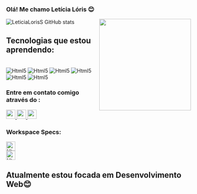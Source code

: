 ### Olá! Me chamo Letícia Lóris 😊
<div>
<img align="right" height="250em" src="https://i.picasion.com/pic92/5a20e7e230f9c276e362e74a986730a1.gif" 
</div>

![LeticiaLorisS GitHub stats](https://github-readme-stats.vercel.app/api?username=LeticiaLorisS&show_icons=true&theme=material-palenight)

## Tecnologias que estou aprendendo:
<div style="display: inline_black"><br/>
<img align="center"alt="Html5"src="https://img.shields.io/badge/HTML-239120?style=for-the-badge&logo=html5&logoColor=white"/>
<img align="center"alt="Html5"src="https://img.shields.io/badge/CSS-239120?&style=for-the-badge&logo=css3&logoColor=white"/>
<img align="center"alt="Html5"src="https://img.shields.io/badge/Python-3776AB?style=for-the-badge&logo=python&logoColor=white"/>
<img align="center"alt="Html5"src="https://img.shields.io/badge/JavaScript-F7DF1E?style=for-the-badge&logo=javascript&logoColor=black"/>
<img align="center"alt="Html5"src="https://img.shields.io/badge/MySQL-00000F?style=for-the-badge&logo=mysql&logoColor=white"/>
<img align="center"alt="Html5"src="https://img.shields.io/badge/HTML5-E34F26?style=for-the-badge&logo=html5&logoColor=white""/>
</div>

### Entre em contato comigo através do :
<a href="https://www.instagram.com/let_loris/" target="_blank">
  <img src="https://img.shields.io/badge/-Instagram-%23E4405F?style=for-the-badge&logo=instagram&logoColor=black" height="25px">
  </a>
  <a href="mailto:leticialoris4@gmail.com">
  <img src="https://img.shields.io/badge/Gmail-D14836?style=for-the-badge&logo=gmail&logoColor=white" height="25px">
  </a>
  </a>
  <a href="https://www.linkedin.com/in/leticia-l-131995219/" target="_blank">
  <img src="https://img.shields.io/badge/-LinkedIn-%230077B5?style=for-the-badge&logo=linkedin&logoColor=black" height="25px">
  </a> 

### Workspace Specs:
<div>
<img align="center"alt="Html5"src="https://img.shields.io/badge/Intel-Core_i3_10th-0071C5?style=for-the-badge&logo=intel&logoColor=white" height="25px"/>
</div>

<div>
<img align="center"alt="Html5"src="https://img.shields.io/badge/NVIDIA-GTX750TI-76B900?style=for-the-badge&logo=nvidia&logoColor=white"height="25px"/>
</div>

## Atualmente estou focada em Desenvolvimento Web😊
